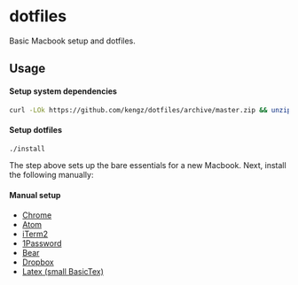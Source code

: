 # dotfiles

Basic Macbook setup and dotfiles.

## Usage

#### Setup system dependencies

```bash
curl -LOk https://github.com/kengz/dotfiles/archive/master.zip && unzip master.zip && mv dotfiles-master dotfiles && bash dotfiles/bin/setup
```

#### Setup dotfiles

```bash
./install
```

The step above sets up the bare essentials for a new Macbook. Next, install the following manually:

#### Manual setup

- [Chrome](https://www.google.com/chrome/)
- [Atom](https://atom.io/)
- [iTerm2](https://www.iterm2.com/)
- [1Password](https://1password.com/downloads/mac/)
- [Bear](https://bear.app/)
- [Dropbox](https://www.dropbox.com/install)
- [Latex (small BasicTex)](http://www.tug.org/mactex/morepackages.html)
